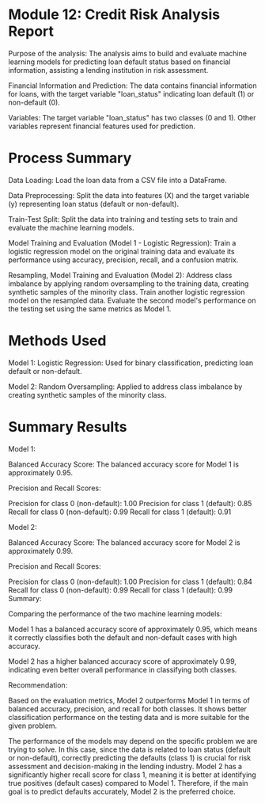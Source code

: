 # Module 12: Credit Risk Analysis Report

Purpose of the analysis: The analysis aims to build and evaluate machine learning models for predicting loan default status based on financial information, assisting a lending institution in risk assessment.

Financial Information and Prediction: The data contains financial information for loans, with the target variable "loan_status" indicating loan default (1) or non-default (0).

Variables: The target variable "loan_status" has two classes (0 and 1). Other variables represent financial features used for prediction.

# Process Summary

Data Loading: Load the loan data from a CSV file into a DataFrame.

Data Preprocessing: Split the data into features (X) and the target variable (y) representing loan status (default or non-default).

Train-Test Split: Split the data into training and testing sets to train and evaluate the machine learning models.

Model Training and Evaluation (Model 1 - Logistic Regression): Train a logistic regression model on the original training data and evaluate its performance using accuracy, precision, recall, and a confusion matrix.

Resampling, Model Training and Evaluation (Model 2): Address class imbalance by applying random oversampling to the training data, creating synthetic samples of the minority class. Train another logistic regression model on the resampled data. Evaluate the second model's performance on the testing set using the same metrics as Model 1.

# Methods Used

Model 1: Logistic Regression: Used for binary classification, predicting loan default or non-default.

Model 2: Random Oversampling: Applied to address class imbalance by creating synthetic samples of the minority class.

# Summary Results

Model 1:

Balanced Accuracy Score: The balanced accuracy score for Model 1 is approximately 0.95.

Precision and Recall Scores:

Precision for class 0 (non-default): 1.00
Precision for class 1 (default): 0.85
Recall for class 0 (non-default): 0.99
Recall for class 1 (default): 0.91

Model 2:

Balanced Accuracy Score: The balanced accuracy score for Model 2 is approximately 0.99.

Precision and Recall Scores:

Precision for class 0 (non-default): 1.00
Precision for class 1 (default): 0.84
Recall for class 0 (non-default): 0.99
Recall for class 1 (default): 0.99
Summary:

Comparing the performance of the two machine learning models:

Model 1 has a balanced accuracy score of approximately 0.95, which means it correctly classifies both the default and non-default cases with high accuracy.

Model 2 has a higher balanced accuracy score of approximately 0.99, indicating even better overall performance in classifying both classes.

Recommendation:

Based on the evaluation metrics, Model 2 outperforms Model 1 in terms of balanced accuracy, precision, and recall for both classes. It shows better classification performance on the testing data and is more suitable for the given problem.

The performance of the models may depend on the specific problem we are trying to solve. In this case, since the data is related to loan status (default or non-default), correctly predicting the defaults (class 1) is crucial for risk assessment and decision-making in the lending industry. Model 2 has a significantly higher recall score for class 1, meaning it is better at identifying true positives (default cases) compared to Model 1. Therefore, if the main goal is to predict defaults accurately, Model 2 is the preferred choice.

